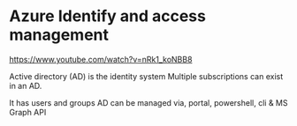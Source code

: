 # Azure Identify and access management

<https://www.youtube.com/watch?v=nRk1_koNBB8>

Active directory (AD) is the identity system
Multiple subscriptions can exist in an AD.

It has users and groups
AD can be managed via, portal, powershell, cli & MS Graph API
